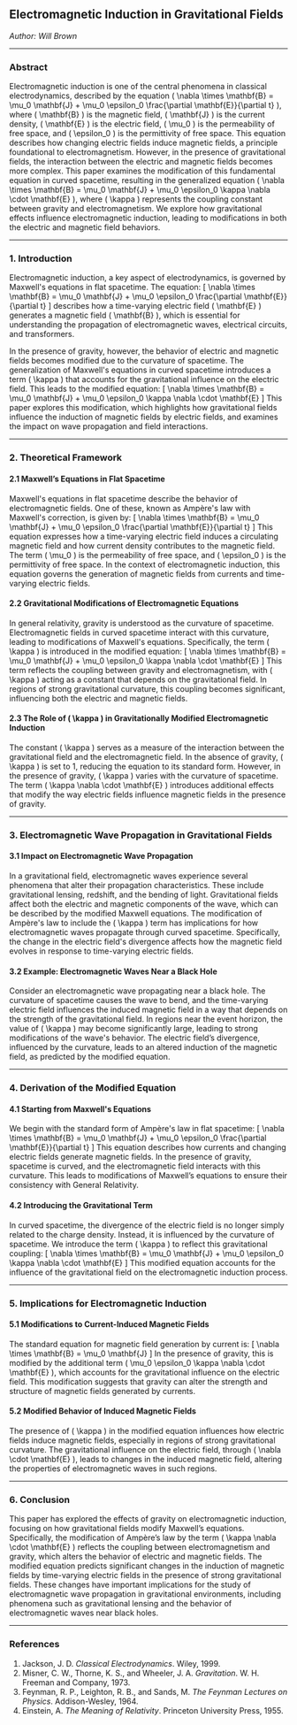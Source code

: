 ## **Electromagnetic Induction in Gravitational Fields**

*Author: Will Brown*

---

### **Abstract**

Electromagnetic induction is one of the central phenomena in classical electrodynamics, described by the equation \( \nabla \times \mathbf{B} = \mu_0 \mathbf{J} + \mu_0 \epsilon_0 \frac{\partial \mathbf{E}}{\partial t} \), where \( \mathbf{B} \) is the magnetic field, \( \mathbf{J} \) is the current density, \( \mathbf{E} \) is the electric field, \( \mu_0 \) is the permeability of free space, and \( \epsilon_0 \) is the permittivity of free space. This equation describes how changing electric fields induce magnetic fields, a principle foundational to electromagnetism. However, in the presence of gravitational fields, the interaction between the electric and magnetic fields becomes more complex. This paper examines the modification of this fundamental equation in curved spacetime, resulting in the generalized equation \( \nabla \times \mathbf{B} = \mu_0 \mathbf{J} + \mu_0 \epsilon_0 \kappa \nabla \cdot \mathbf{E} \), where \( \kappa \) represents the coupling constant between gravity and electromagnetism. We explore how gravitational effects influence electromagnetic induction, leading to modifications in both the electric and magnetic field behaviors.

---

### **1. Introduction**

Electromagnetic induction, a key aspect of electrodynamics, is governed by Maxwell's equations in flat spacetime. The equation:
\[
\nabla \times \mathbf{B} = \mu_0 \mathbf{J} + \mu_0 \epsilon_0 \frac{\partial \mathbf{E}}{\partial t}
\]
describes how a time-varying electric field \( \mathbf{E} \) generates a magnetic field \( \mathbf{B} \), which is essential for understanding the propagation of electromagnetic waves, electrical circuits, and transformers. 

In the presence of gravity, however, the behavior of electric and magnetic fields becomes modified due to the curvature of spacetime. The generalization of Maxwell's equations in curved spacetime introduces a term \( \kappa \) that accounts for the gravitational influence on the electric field. This leads to the modified equation:
\[
\nabla \times \mathbf{B} = \mu_0 \mathbf{J} + \mu_0 \epsilon_0 \kappa \nabla \cdot \mathbf{E}
\]
This paper explores this modification, which highlights how gravitational fields influence the induction of magnetic fields by electric fields, and examines the impact on wave propagation and field interactions.

---

### **2. Theoretical Framework**

#### **2.1 Maxwell’s Equations in Flat Spacetime**

Maxwell's equations in flat spacetime describe the behavior of electromagnetic fields. One of these, known as Ampère's law with Maxwell's correction, is given by:
\[
\nabla \times \mathbf{B} = \mu_0 \mathbf{J} + \mu_0 \epsilon_0 \frac{\partial \mathbf{E}}{\partial t}
\]
This equation expresses how a time-varying electric field induces a circulating magnetic field and how current density contributes to the magnetic field. The term \( \mu_0 \) is the permeability of free space, and \( \epsilon_0 \) is the permittivity of free space. In the context of electromagnetic induction, this equation governs the generation of magnetic fields from currents and time-varying electric fields.

#### **2.2 Gravitational Modifications of Electromagnetic Equations**

In general relativity, gravity is understood as the curvature of spacetime. Electromagnetic fields in curved spacetime interact with this curvature, leading to modifications of Maxwell's equations. Specifically, the term \( \kappa \) is introduced in the modified equation:
\[
\nabla \times \mathbf{B} = \mu_0 \mathbf{J} + \mu_0 \epsilon_0 \kappa \nabla \cdot \mathbf{E}
\]
This term reflects the coupling between gravity and electromagnetism, with \( \kappa \) acting as a constant that depends on the gravitational field. In regions of strong gravitational curvature, this coupling becomes significant, influencing both the electric and magnetic fields.

#### **2.3 The Role of \( \kappa \) in Gravitationally Modified Electromagnetic Induction**

The constant \( \kappa \) serves as a measure of the interaction between the gravitational field and the electromagnetic field. In the absence of gravity, \( \kappa \) is set to 1, reducing the equation to its standard form. However, in the presence of gravity, \( \kappa \) varies with the curvature of spacetime. The term \( \kappa \nabla \cdot \mathbf{E} \) introduces additional effects that modify the way electric fields influence magnetic fields in the presence of gravity.

---

### **3. Electromagnetic Wave Propagation in Gravitational Fields**

#### **3.1 Impact on Electromagnetic Wave Propagation**

In a gravitational field, electromagnetic waves experience several phenomena that alter their propagation characteristics. These include gravitational lensing, redshift, and the bending of light. Gravitational fields affect both the electric and magnetic components of the wave, which can be described by the modified Maxwell equations. The modification of Ampère's law to include the \( \kappa \) term has implications for how electromagnetic waves propagate through curved spacetime. Specifically, the change in the electric field's divergence affects how the magnetic field evolves in response to time-varying electric fields.

#### **3.2 Example: Electromagnetic Waves Near a Black Hole**

Consider an electromagnetic wave propagating near a black hole. The curvature of spacetime causes the wave to bend, and the time-varying electric field influences the induced magnetic field in a way that depends on the strength of the gravitational field. In regions near the event horizon, the value of \( \kappa \) may become significantly large, leading to strong modifications of the wave's behavior. The electric field’s divergence, influenced by the curvature, leads to an altered induction of the magnetic field, as predicted by the modified equation.

---

### **4. Derivation of the Modified Equation**

#### **4.1 Starting from Maxwell's Equations**

We begin with the standard form of Ampère's law in flat spacetime:
\[
\nabla \times \mathbf{B} = \mu_0 \mathbf{J} + \mu_0 \epsilon_0 \frac{\partial \mathbf{E}}{\partial t}
\]
This equation describes how currents and changing electric fields generate magnetic fields. In the presence of gravity, spacetime is curved, and the electromagnetic field interacts with this curvature. This leads to modifications of Maxwell’s equations to ensure their consistency with General Relativity.

#### **4.2 Introducing the Gravitational Term**

In curved spacetime, the divergence of the electric field is no longer simply related to the charge density. Instead, it is influenced by the curvature of spacetime. We introduce the term \( \kappa \) to reflect this gravitational coupling:
\[
\nabla \times \mathbf{B} = \mu_0 \mathbf{J} + \mu_0 \epsilon_0 \kappa \nabla \cdot \mathbf{E}
\]
This modified equation accounts for the influence of the gravitational field on the electromagnetic induction process.

---

### **5. Implications for Electromagnetic Induction**

#### **5.1 Modifications to Current-Induced Magnetic Fields**

The standard equation for magnetic field generation by current is:
\[
\nabla \times \mathbf{B} = \mu_0 \mathbf{J}
\]
In the presence of gravity, this is modified by the additional term \( \mu_0 \epsilon_0 \kappa \nabla \cdot \mathbf{E} \), which accounts for the gravitational influence on the electric field. This modification suggests that gravity can alter the strength and structure of magnetic fields generated by currents.

#### **5.2 Modified Behavior of Induced Magnetic Fields**

The presence of \( \kappa \) in the modified equation influences how electric fields induce magnetic fields, especially in regions of strong gravitational curvature. The gravitational influence on the electric field, through \( \nabla \cdot \mathbf{E} \), leads to changes in the induced magnetic field, altering the properties of electromagnetic waves in such regions.

---

### **6. Conclusion**

This paper has explored the effects of gravity on electromagnetic induction, focusing on how gravitational fields modify Maxwell’s equations. Specifically, the modification of Ampère’s law by the term \( \kappa \nabla \cdot \mathbf{E} \) reflects the coupling between electromagnetism and gravity, which alters the behavior of electric and magnetic fields. The modified equation predicts significant changes in the induction of magnetic fields by time-varying electric fields in the presence of strong gravitational fields. These changes have important implications for the study of electromagnetic wave propagation in gravitational environments, including phenomena such as gravitational lensing and the behavior of electromagnetic waves near black holes. 

---

### **References**

1. Jackson, J. D. *Classical Electrodynamics*. Wiley, 1999.  
2. Misner, C. W., Thorne, K. S., and Wheeler, J. A. *Gravitation*. W. H. Freeman and Company, 1973.  
3. Feynman, R. P., Leighton, R. B., and Sands, M. *The Feynman Lectures on Physics*. Addison-Wesley, 1964.  
4. Einstein, A. *The Meaning of Relativity*. Princeton University Press, 1955.
